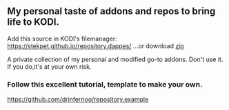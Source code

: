 
## My personal taste of addons and repos to bring life to KODI.

Add this source in KODI's filemanager: https://stekpet.github.io/repository.dappes/
...or download [zip](repo/zips/repository.dappes/repository.dappes.0.0.3.zip) 

A private collection of my personal and modified go-to addons. Don't use it. If you do,it's at your own risk.

### Follow this excellent tutorial, template to make your own.
https://github.com/drinfernoo/repository.example
